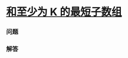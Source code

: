 # [和至少为 K 的最短子数组](https://leetcode-cn.com/problems/shortest-subarray-with-sum-at-least-k)

### 问题



### 解答

```

```

